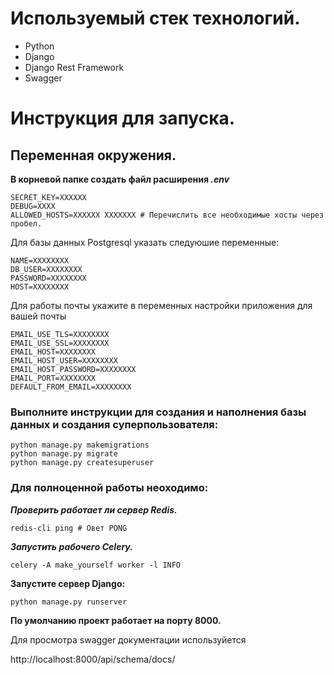 # Используемый стек технологий.
- Python
- Django
- Django Rest Framework
- Swagger

# Инструкция для запуска.

## Переменная окружения.
**В корневой папке создать файл расширения _.env_**
```
SECRET_KEY=XXXXXX
DEBUG=XXXX
ALLOWED_HOSTS=XXXXXX XXXXXXX # Перечислить все необходимые хосты через пробел.
```
Для базы данных Postgresql указать следуюшие переменные:
```
NAME=XXXXXXXX
DB_USER=XXXXXXXX
PASSWORD=XXXXXXXX
HOST=XXXXXXXX
```
Для работы почты укажите в переменных настройки приложения для вашей почты
```
EMAIL_USE_TLS=XXXXXXXX
EMAIL_USE_SSL=XXXXXXXX
EMAIL_HOST=XXXXXXXX
EMAIL_HOST_USER=XXXXXXXX
EMAIL_HOST_PASSWORD=XXXXXXXX
EMAIL_PORT=XXXXXXXX
DEFAULT_FROM_EMAIL=XXXXXXXX
```

### Выполните инструкции для создания и наполнения базы данных и создания суперпользователя:
```
python manage.py makemigrations
python manage.py migrate
python manage.py createsuperuser
```
### Для полноценной работы неоходимо:

***Проверить работает ли сервер Redis.***

```
redis-cli ping # Овет PONG
```
***Запустить рабочего Celery.***

```
celery -A make_yourself worker -l INFO
```

**Запустите сервер Django:**

```
python manage.py runserver
```

**По умолчанию проект работает на порту 8000.**


Для просмотра swagger документации используйется

http://localhost:8000/api/schema/docs/
